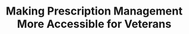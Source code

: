 ---
title: Making Prescription Management More Accessible for Veterans
description: We built a multimodal prescription management interface for veterans to manage prescriptions.
weight: 1
fpgallery:
    galleryShow: true
    galleryTitle: VA Health
    galleryDesc: Multimodal voice application
    galleryThumbnail: casestudy-thumb-vah.png
    galleryClass: workgallery-vah
tags:
- UX
- Voice UI Design
- Content Strategy
---